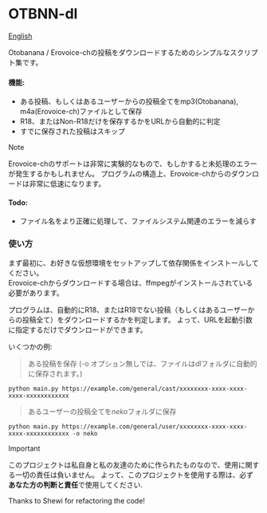 # OTBNN-dl

[English](/README.md)

Otobanana / Erovoice-chの投稿をダウンロードするためのシンプルなスクリプト集です。

#### 機能:
- ある投稿、もしくはあるユーザーからの投稿全てをmp3(Otobanana), m4a(Erovoice-ch)ファイルとして保存
- R18、またはNon-R18だけを保存するかをURLから自動的に判定
- すでに保存された投稿はスキップ

> [!NOTE]
> Erovoice-chのサポートは非常に実験的なもので、もしかすると未処理のエラーが発生するかもしれません。
> プログラムの構造上、Erovoice-chからのダウンロードは非常に低速になります。

#### Todo:
- ファイル名をより正確に処理して、ファイルシステム関連のエラーを減らす

### 使い方
まず最初に、お好きな仮想環境をセットアップして依存関係をインストールしてください。  
Erovoice-chからダウンロードする場合は、ffmpegがインストールされている必要があります。  

プログラムは、自動的にR18、またはR18でない投稿（もしくはあるユーザーからの投稿全て）をダウンロードするかを判定します。
よって、URLを起動引数に指定するだけでダウンロードができます。

いくつかの例:

> ある投稿を保存 (-o オプション無しでは、ファイルは*dl*フォルダに自動的に保存されます。)
```
python main.py https://example.com/general/cast/xxxxxxxx-xxxx-xxxx-xxxx-xxxxxxxxxxxx
```

> あるユーザーの投稿全てを*neko*フォルダに保存
```
python main.py https://example.com/general/user/xxxxxxxx-xxxx-xxxx-xxxx-xxxxxxxxxxxx -o neko
```

> [!IMPORTANT]
> このプロジェクトは私自身と私の友達のために作られたものなので、使用に関する一切の責任は負いません。
> よって、このプロジェクトを使用する際は、必ず**あなた方の判断と責任**で使用してください.

Thanks to Shewi for refactoring the code!
